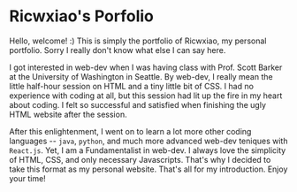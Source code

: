 # Ricwxiao's Porfolio
Hello, welcome! :) This is simply the portfolio of Ricwxiao, my personal portfolio. Sorry I really don't know what else I can say here. 

I got interested in web-dev when I was having class with Prof. Scott Barker at the University of Washington in Seattle. By web-dev, I really mean the little half-hour session on HTML and a tiny little bit of CSS. I had no experience 
with coding at all, but this session had lit up the fire in my heart about coding. I felt so successful and satisfied when finishing the ugly HTML website after the session. 

After this enlightenment, I went on to learn a lot more other coding languages -- `java`, `python`, and much more advanced web-dev teniques with `React.js`. Yet, I am a Fundamentalist in web-dev. I always love the simplicity of HTML, CSS, and only necessary Javascripts. That's why I decided to take this format as my personal website. That's all for my introduction. Enjoy your time!
